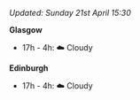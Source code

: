 *Updated: Sunday 21st April 15:30*

**Glasgow**

* 17h - 4h: :cloud: Cloudy

**Edinburgh**

* 17h - 4h: :cloud: Cloudy
